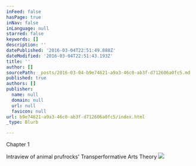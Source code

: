 ```yaml
---
inFeed: false
hasPage: true
inNav: false
inLanguage: null
starred: false
keywords: []
description: ''
datePublished: '2016-03-04T22:51:49.888Z'
dateModified: '2016-03-04T22:51:43.193Z'
title: ''
author: []
sourcePath: _posts/2016-03-04-b9e74621-a9a3-46c0-ab3f-d712606a0fc5.md
published: true
authors: []
publisher:
  name: null
  domain: null
  url: null
  favicon: null
url: b9e74621-a9a3-46c0-ab3f-d712606a0fc5/index.html
_type: Blurb

---
```

Chapter 1 

Intraview of animal prufrocks' Transperformative Arts Theory ![](https://the-grid-user-content.s3-us-west-2.amazonaws.com/5c30b113-54fb-4b9d-815b-fc096dea5625.png)